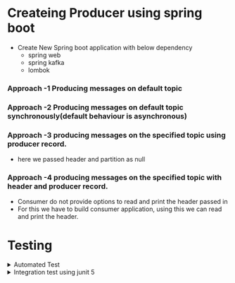 # Createing Producer using spring boot
  - Create New Spring boot application with below dependency
     - spring web
     - spring kafka
     - lombok
### Approach -1 Producing messages on default topic 
### Approach -2 Producing messages on default topic synchronously(default behaviour is asynchronous)
### Approach -3 producing messages on the specified topic using producer record.
 - here we passed header and partition as null
### Approach -4 producing messages on the specified topic with header and producer record.
  - Consumer do not provide options to read and print the header passed in
  - For this we have to build consumer application, using this we can read and print the header.

# Testing
<details><summary>Automated Test</summary>
<p>
  
- Automated test Runs against your codebase
- It runs as part of your build
- Easy to capture bug and its requirment for todays software development
- Here we will be using JUNIT tool for automated test.
- Types of automated tests
   - Unit test
   - Integration Test
   - End to End Test
  
</p>
</details>

<details><summary>Integration test using junit 5</summary>
<p>
<b>What is integration tests?</b>
  
- Combines the different layers of the code and verify the behaviour is working as expected for example in our example we have controller, kafka producer and grocery event component to test. This is the flow that we will be testing as part of integration test.
- Integration test setup
   - Create controller and producer package under test directory
   - Create new GroceryControllerIntegrationTest class and annotate with ```@SpringBootTest(webEnvironment = SpringBootTest.WebEnvironment.RANDOM_PORT) ```              annotation. Random_Port attribute is going to generate some random port everytime we launch our application.
     If we do not provide port configuration and we launch our application it will be launched on default port 8080.
  - Create a test method and write the necessary codes.
  
- Easy to capture bug and its requirment for todays software development
- Here we will be using JUNIT tool for automated test.
- Types of automated tests
   - Unit test
   - Integration Test
   - End to End Test
  
</p>
</details>
  



